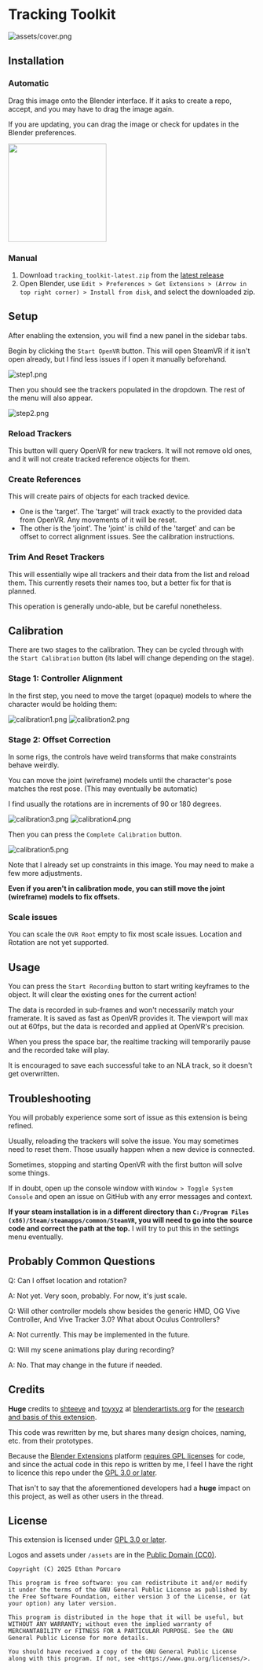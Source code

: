 # Tracking Toolkit

![assets/cover.png](assets/cover.png)

## Installation

### Automatic

Drag this image onto the Blender interface. If it asks to create a repo, accept, and you may have to drag the image again. 

If you are updating, you can drag the image or check for updates in the Blender preferences.

[<img src="assets/drag_prompt.png" width="200px"/>](https://github.com/ethanporcaro/tracking-toolkit/releases/latest/download/tracking_toolkit-latest.zip?repository=https%3A%2F%2Fraw.githubusercontent.com%2Fethanporcaro%2Ftracking-toolkit%2Frefs%2Fheads%2Fmain%2Findex.json&blender_version_min=4.2.0&platforms=windows-x64%2clinux-x64)

### Manual

1) Download `tracking_toolkit-latest.zip` from the [latest release](https://github.com/ethanporcaro/tracking-toolkit/releases/latest)
2) Open Blender, use `Edit > Preferences > Get Extensions > (Arrow in top right corner) > Install from disk`, and select the downloaded zip.

## Setup

After enabling the extension, you will find a new panel in the sidebar tabs.

Begin by clicking the `Start OpenVR` button. This will open SteamVR if it isn't open already, but I find less issues if I open it manually beforehand.

![step1.png](images/step1.png)

Then you should see the trackers populated in the dropdown. The rest of the menu will also appear.

![step2.png](images/step2.png)

### Reload Trackers

This button will query OpenVR for new trackers. It will not remove old ones, and it will not create tracked reference objects for them.


### Create References

This will create pairs of objects for each tracked device. 

* One is the 'target'. The 'target' will track exactly to the provided data from OpenVR. Any movements of it will be reset.
* The other is the 'joint'. The 'joint' is child of the 'target' and can be offset to correct alignment issues. See the calibration instructions.

### Trim And Reset Trackers

This will essentially wipe all trackers and their data from the list and reload them. This currently resets their names too, but a better fix for that is planned.

This operation is generally undo-able, but be careful nonetheless.

## Calibration

There are two stages to the calibration. They can be cycled through with the `Start Calibration` button (its label will change depending on the stage).

### Stage 1: Controller Alignment

In the first step, you need to move the target (opaque) models to where the character would be holding them:

![calibration1.png](images/calibration1.png)
![calibration2.png](images/calibration2.png)


### Stage 2: Offset Correction

In some rigs, the controls have weird transforms that make constraints behave weirdly.

You can move the joint (wireframe) models until the character's pose matches the rest pose. (This may eventually be automatic)

I find usually the rotations are in increments of 90 or 180 degrees.

![calibration3.png](images/calibration3.png)
![calibration4.png](images/calibration4.png)

Then you can press the `Complete Calibration` button.

![calibration5.png](images/calibration5.png)

Note that I already set up constraints in this image. You may need to make a few more adjustments. 

**Even if you aren't in calibration mode, you can still move the joint (wireframe) models to fix offsets.**

### Scale issues

You can scale the `OVR Root` empty to fix most scale issues. Location and Rotation are not yet supported.

## Usage

You can press the `Start Recording` button to start writing keyframes to the object. It will clear the existing ones for the current action!

The data is recorded in sub-frames and won't necessarily match your framerate. It is saved as fast as OpenVR provides it. The viewport will max out at 60fps, but the data is recorded and applied at OpenVR's precision.

When you press the space bar, the realtime tracking will temporarily pause and the recorded take will play.

It is encouraged to save each successful take to an NLA track, so it doesn't get overwritten.

## Troubleshooting

You will probably experience some sort of issue as this extension is being refined.

Usually, reloading the trackers will solve the issue. You may sometimes need to reset them. Those usually happen when a new device is connected.

Sometimes, stopping and starting OpenVR with the first button will solve some things.

If in doubt, open up the console window with `Window > Toggle System Console` and open an issue on GitHub with any error messages and context.

**If your steam installation is in a different directory than `C:/Program Files (x86)/Steam/steamapps/common/SteamVR`, you will need to go into the source code and correct the path at the top.** I will try to put this in the settings menu eventually.

## Probably Common Questions

Q: Can I offset location and rotation?

A: Not yet. Very soon, probably. For now, it's just scale.

Q: Will other controller models show besides the generic HMD, OG Vive Controller, And Vive Tracker 3.0? What about Oculus Controllers?

A: Not currently. This may be implemented in the future.

Q: Will my scene animations play during recording?

A: No. That may change in the future if needed.

## Credits
**Huge** credits to [shteeve](https://blenderartists.org/u/shteeve) and [toyxyz](https://blenderartists.org/u/toyxyz) at [blenderartists.org](https://blenderartists.org/) for the [research and basis of this extension](https://blenderartists.org/t/openvr-tracker-streaming/1236428).

This code was rewritten by me, but shares many design choices, naming, etc. from their prototypes.

Because the [Blender Extensions](https://extensions.blender.org/) platform [requires GPL licenses](https://docs.blender.org/manual/en/latest/advanced/extensions/licenses.html) for code, and since the actual code in this repo is written by me, I feel I have the right to licence this repo under the [GPL 3.0 or later](https://spdx.org/licenses/GPL-3.0-or-later.html).

That isn't to say that the aforementioned developers had a **huge** impact on this project, as well as other users in the thread.

## License

This extension is licensed under [GPL 3.0 or later](https://spdx.org/licenses/GPL-3.0-or-later.html).

Logos and assets under `/assets` are in the [Public Domain (CC0)](https://spdx.org/licenses/CC0-1.0.html).

```text
Copyright (C) 2025 Ethan Porcaro

This program is free software: you can redistribute it and/or modify it under the terms of the GNU General Public License as published by the Free Software Foundation, either version 3 of the License, or (at your option) any later version.

This program is distributed in the hope that it will be useful, but WITHOUT ANY WARRANTY; without even the implied warranty of MERCHANTABILITY or FITNESS FOR A PARTICULAR PURPOSE. See the GNU General Public License for more details.

You should have received a copy of the GNU General Public License along with this program. If not, see <https://www.gnu.org/licenses/>.
```